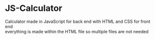 # JS-Calculator
Calculator made in JavaScript for back end with HTML and CSS for front end  
everything is made within the HTML file so multiple files are not needed
